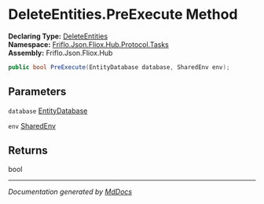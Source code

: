﻿<!--  
  <auto-generated>   
    The contents of this file were generated by a tool.  
    Changes to this file may be list if the file is regenerated  
  </auto-generated>   
-->

# DeleteEntities.PreExecute Method

**Declaring Type:** [DeleteEntities](../index.md)  
**Namespace:** [Friflo.Json.Fliox.Hub.Protocol.Tasks](../../index.md)  
**Assembly:** Friflo.Json.Fliox.Hub

```csharp
public bool PreExecute(EntityDatabase database, SharedEnv env);
```

## Parameters

`database`  [EntityDatabase](../../../../Host/EntityDatabase/index.md)

`env`  [SharedEnv](../../../../Host/SharedEnv/index.md)

## Returns

bool

___

*Documentation generated by [MdDocs](https://github.com/ap0llo/mddocs)*
